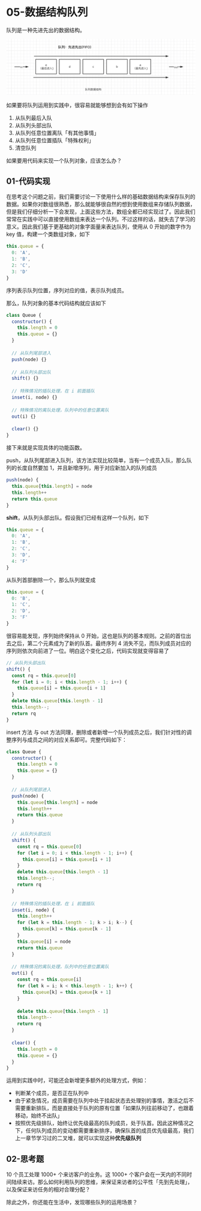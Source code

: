 # 05-数据结构队列

队列是一种先进先出的数据结构。

![队列 queue](./assets/1-20240301170345606.png)

如果要将队列运用到实践中，很容易就能够想到会有如下操作

1. 从队列最后入队
2. 从队列头部出队
3. 从队列任意位置离队「有其他事情」
4. 从队列任意位置插队「特殊权利」
5. 清空队列

如果要用代码来实现一个队列对象，应该怎么办？

## 01-代码实现

在思考这个问题之前，我们需要讨论一下使用什么样的基础数据结构来保存队列的数据。如果你对数组很熟悉，那么就能够很自然的想到使用数组来存储队列数据，但是我们仔细分析一下会发现，上面这些方法，数组全都已经实现过了。因此我们常常在实践中可以直接使用数组来表达一个队列。不过这样的话，就失去了学习的意义。因此我们基于更基础的对象字面量来表达队列，使用从 0 开始的数字作为 key 值，构建一个类数组对象，如下

```javascript
this.queue = {
  0: 'A',
  1: 'B',
  2: 'C',
  3: 'D'
}
```

序列表示队列位置，序列对应的值，表示队列成员。

那么，队列对象的基本代码结构就应该如下

```javascript
class Queue {
  constructor() {
    this.length = 0
    this.queue = {}
  }

  // 从队列尾部进入
  push(node) {}

  // 从队列头部出队
  shift() {}

  // 特殊情况的插队处理，在 i 前面插队
  inset(i, node) {}

  // 特殊情况的离队处理，队列中的任意位置离队
  out(i) {}

  clear() {}
}
```

接下来就是实现具体的功能函数。

push，从队列尾部进入队列，该方法实现比较简单，当有一个成员入队，那么队列的长度自然要加 1，并且新增序列，用于对应新加入的队列成员

```javascript
push(node) {
  this.queue[this.length] = node
  this.length++
  return this.queue
}
```

**shift**，从队列头部出队。假设我们已经有这样一个队列，如下

```javascript
this.queue = {
  0: 'A',
  1: 'B',
  2: 'C',
  3: 'D',
  4: 'F'
}
```

从队列首部删除一个，那么队列就变成

```javascript
this.queue = {
  0: 'B',
  1: 'C',
  2: 'D',
  3: 'F'
}
```

很容易能发现，序列始终保持从 0 开始，这也是队列的基本规则。之前的首位出去之后，第二个元素成为了新的队首。最终序列 4 消失不见，而队列成员对应的序列则依次向前进了一位。明白这个变化之后，代码实现就变得容易了

```javascript
// 从队列头部出队
shift() {
  const rq = this.queue[0]
  for (let i = 0; i < this.length - 1; i++) {
    this.queue[i] = this.queue[i + 1]
  }
  delete this.queue[this.length - 1]
  this.length--;
  return rq
}
```

insert 方法 与 out 方法同理，删除或者新增一个队列成员之后，我们针对性的调整序列与成员之间的对应关系即可。完整代码如下：

```javascript
class Queue {
  constructor() {
    this.length = 0
    this.queue = {}
  }

  // 从队列尾部进入
  push(node) {
    this.queue[this.length] = node
    this.length++
    return this.queue
  }

  // 从队列头部出队
  shift() {
    const rq = this.queue[0]
    for (let i = 0; i < this.length - 1; i++) {
      this.queue[i] = this.queue[i + 1]
    }
    delete this.queue[this.length - 1]
    this.length--;
    return rq
  }

  // 特殊情况的插队处理，在 i 前面插队
  inset(i, node) {
    this.length++
    for (let k = this.length - 1; k > i; k--) {
      this.queue[k] = this.queue[k - 1]
    }
    this.queue[i] = node
    return this.queue
  }

  // 特殊情况的离队处理，队列中的任意位置离队
  out(i) {
    const rq = this.queue[i]
    for (let k = i; k < this.length - 1; k++) {
      this.queue[k] = this.queue[k + 1]
    }
    
    delete this.queue[this.length - 1]
    this.length--
    return rq
  }

  clear() {
    this.length = 0
    this.queue = {}
  }
}
```

运用到实践中时，可能还会新增更多额外的处理方式，例如：

- 判断某个成员，是否正在队列中
- 由于紧急情况，成员需要在队列中处于挂起状态去处理别的事情，激活之后不需要重新排队，而是直接处于队列的原有位置「如果队列往前移动了，也跟着移动，始终不出队」
- 按照优先级排队，始终让优先级最高的队列成员，处于队首。因此这种情况之下，任何队列成员的变动都需要重新排序，确保队首的成员优先级最高，我们上一章节学习过的二叉堆，就可以实现这种**优先级队列**

## 02-思考题

10 个员工处理 1000+ 个来访客户的业务。这 1000+ 个客户会在一天内的不同时间陆续来访。那么如何利用队列的思维，来保证来访者的公平性「先到先处理」，以及保证来访任务的相对合理分配？

除此之外，你还能在生活中，发现哪些队列的运用场景？
